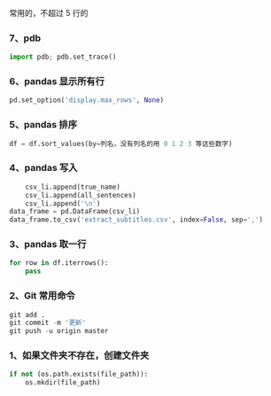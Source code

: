 
常用的，不超过 5 行的  


### 7、pdb  

```python 
import pdb; pdb.set_trace()
```


### 6、pandas 显示所有行  

```python 
pd.set_option('display.max_rows', None)  
```

### 5、pandas 排序  

```python 
df = df.sort_values(by=列名，没有列名的用 0 1 2 3 等这些数字)
```


### 4、pandas 写入  

```python
    csv_li.append(true_name) 
    csv_li.append(all_sentences)
    csv_li.append('\n')
data_frame = pd.DataFrame(csv_li) 
data_frame.to_csv('extract_subtitles.csv', index=False, sep=',')
```


### 3、pandas 取一行  

```python
for row in df.iterrows():
    pass 
```


### 2、Git 常用命令  

```python 
git add .  
git commit -m '更新' 
git push -u origin master 
```


### 1、如果文件夹不存在，创建文件夹  

```python 
if not (os.path.exists(file_path)):
    os.mkdir(file_path)
```
